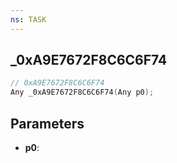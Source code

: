 ```yaml
---
ns: TASK
---
```

## _0xA9E7672F8C6C6F74

```c
// 0xA9E7672F8C6C6F74
Any _0xA9E7672F8C6C6F74(Any p0);
```

## Parameters
* **p0**:
